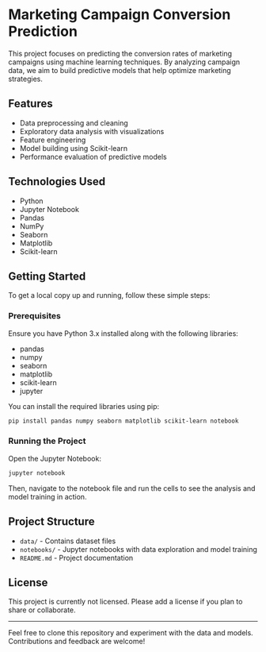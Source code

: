 # Marketing Campaign Conversion Prediction

This project focuses on predicting the conversion rates of marketing campaigns using machine learning techniques. By analyzing campaign data, we aim to build predictive models that help optimize marketing strategies.

## Features

- Data preprocessing and cleaning
- Exploratory data analysis with visualizations
- Feature engineering
- Model building using Scikit-learn
- Performance evaluation of predictive models

## Technologies Used

- Python
- Jupyter Notebook
- Pandas
- NumPy
- Seaborn
- Matplotlib
- Scikit-learn

## Getting Started

To get a local copy up and running, follow these simple steps:

### Prerequisites

Ensure you have Python 3.x installed along with the following libraries:

- pandas
- numpy
- seaborn
- matplotlib
- scikit-learn
- jupyter

You can install the required libraries using pip:

```bash
pip install pandas numpy seaborn matplotlib scikit-learn notebook
```

### Running the Project

Open the Jupyter Notebook:

```bash
jupyter notebook
```

Then, navigate to the notebook file and run the cells to see the analysis and model training in action.

## Project Structure

- `data/` - Contains dataset files
- `notebooks/` - Jupyter notebooks with data exploration and model training
- `README.md` - Project documentation

## License

This project is currently not licensed. Please add a license if you plan to share or collaborate.

---

Feel free to clone this repository and experiment with the data and models. Contributions and feedback are welcome!

